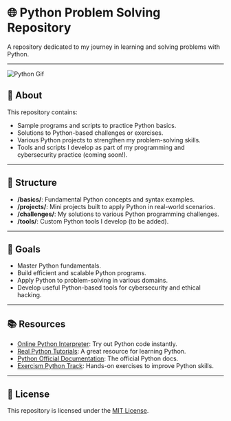 # 🌐 Python Problem Solving Repository

A repository dedicated to my journey in learning and solving problems with Python.

---

![Python Gif](https://miro.medium.com/v2/resize:fit:720/format:webp/1*IRGB-4OAoO8KSqH_huDPFw.gif)


## 🌟 About

This repository contains:
- Sample programs and scripts to practice Python basics.
- Solutions to Python-based challenges or exercises.
- Various Python projects to strengthen my problem-solving skills.
- Tools and scripts I develop as part of my programming and cybersecurity practice (coming soon!).

---

## 📂 Structure

- **/basics/**: Fundamental Python concepts and syntax examples.
- **/projects/**: Mini projects built to apply Python in real-world scenarios.
- **/challenges/**: My solutions to various Python programming challenges.
- **/tools/**: Custom Python tools I develop (to be added).

---

## 🚀 Goals

- Master Python fundamentals.
- Build efficient and scalable Python programs.
- Apply Python to problem-solving in various domains.
- Develop useful Python-based tools for cybersecurity and ethical hacking.

---

## 📚 Resources

- [Online Python Interpreter](https://www.programiz.com/python-programming/online-compiler): Try out Python code instantly.
- [Real Python Tutorials](https://realpython.com/): A great resource for learning Python.
- [Python Official Documentation](https://docs.python.org/3/): The official Python docs.
- [Exercism Python Track](https://www.w3resource.com/python-exercises/): Hands-on exercises to improve Python skills.

---



## 📜 License

This repository is licensed under the [MIT License](LICENSE).
